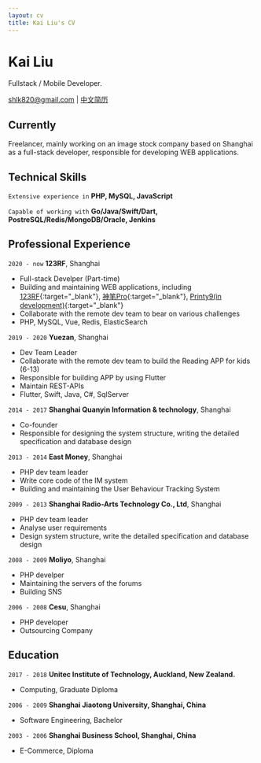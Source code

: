 ```yaml
---
layout: cv
title: Kai Liu's CV
---
```

# Kai Liu
Fullstack / Mobile Developer.

<div id="webaddress">
<a href="shlk820@gmail.com">shlk820@gmail.com</a>
| <a href="https://shlk20.github.io/cv/index-CN">中文简历</a>
</div>


## Currently

Freelancer, mainly working on an image stock company based on Shanghai as a full-stack developer, responsible for developing WEB applications.

## Technical Skills

`Extensive experience in`
__PHP, MySQL, JavaScript__

`Capable of working with`
__Go/Java/Swift/Dart, PostreSQL/Redis/MongoDB/Oracle, Jenkins__


## Professional Experience

`2020 - now`
__123RF__, Shanghai

- Full-stack Develper (Part-time)
- Building and maintaining WEB applications, including [123RF](https://123rf.com.cn){:target="_blank"}, [神笔Pro](https://vip.shenbipro.com){:target="_blank"}, [Printy9(in development)](http://demo.printy9.com/){:target="_blank"}
- Collaborate with the remote dev team to bear on various challenges
- PHP, MySQL, Vue, Redis, ElasticSearch

`2019 - 2020`
__Yuezan__, Shanghai

- Dev Team Leader
- Collaborate with the remote dev team to build the Reading APP for kids (6-13)
- Responsible for building APP by using Flutter
- Maintain REST-APIs
- Flutter, Swift, Java, C#, SqlServer

`2014 - 2017`
__Shanghai Quanyin Information & technology__, Shanghai

- Co-founder
- Responsible for designing the system structure, writing the detailed specification and database design

`2013 - 2014`
__East Money__, Shanghai

- PHP dev team leader
- Write core code of the IM system
- Building and maintaining the User Behaviour Tracking System

`2009 - 2013`
__Shanghai Radio-Arts Technology Co., Ltd__, Shanghai

- PHP dev team leader
- Analyse user requirements
- Design system structure, write the detailed specification and database design

`2008 - 2009`
__Moliyo__, Shanghai

- PHP develper
- Maintaining the servers of the forums
- Building SNS

`2006 - 2008`
__Cesu__, Shanghai

- PHP developer
- Outsourcing Company


## Education

`2017 - 2018`
__Unitec Institute of Technology, Auckland, New Zealand.__

- Computing, Graduate Diploma

`2006 - 2009`
__Shanghai Jiaotong University, Shanghai, China__

- Software Engineering, Bachelor

`2003 - 2006`
__Shanghai Business School, Shanghai, China__

- E-Commerce, Diploma


<!-- ### Footer

Last updated: May 2022 -->


